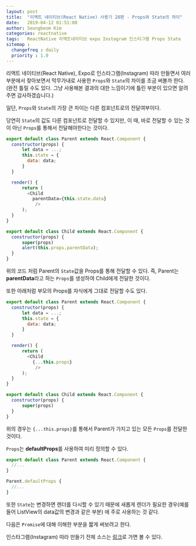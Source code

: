 ```yaml
---
layout: post
title:  "리액트 네이티브(React Native) 사용기 28편 - Props와 State의 차이"
date:   2019-04-12 01:51:00
author: Seungbeom Kim
categories: reactnative
tags:	ReactNative 리액트네이티브 expo Instagram 인스타그램 Props State
sitemap :
  changefreq : daily
  priority : 1.0
---
```


리액트 네이티브(React Native), Expo로 인스타그램(Instagram) 따라 만들면서 여러 부분에서 찾아보면서 막무가내로 사용한 `Props`와 `State`의 차이를 조금 써볼까 한다. (완전 틀릴 수도 있다. 그냥 사용해본 결과의 대한 느낌이기에 틀린 부분이 있으면 알려주면 감사하겠습니다.)

일단, `Props`와 `State`의 가장 큰 차이는 다른 컴포넌트로의 전달여부이다.

당연히 `State`의 값도 다른 컴포넌트로 전달할 수 있지만, 이 때, 바로 전달할 수 있는 것이 아닌 `Props`를 통해서 전달해야한다는 것이다.

```javascript
export default class Parent extends React.Component {
  constructor(props) {
      let data = ...;
      this.state = {
        data: data;
      }
  }

  render() {
      return (
        <Child
          parentData={this.state.data}
           />
      );
  }
}

export default class Child extends React.Component {
  constructor(props) {
      super(props)
      alert(this.props.parentData);
  }
}
```

위의 코드 처럼 Parent의 `State`값을 Props를 통해 전달할 수 있다. 즉, Parent는 **parentData**라고 하는 `Props`를 생성하여 Child에게 전달한 것이다.

또한 아래처럼 부모의 Props를 자식에게 그대로 전달할 수도 있다.

```javascript
export default class Parent extends React.Component {
  constructor(props) {
      let data = ...;
      this.state = {
        data: data;
      }
  }

  render() {
      return (
        <Child
          {...this.props}
           />
      );
  }
}

export default class Child extends React.Component {
  constructor(props) {
      super(props)
  }
}
```
위의 경우는 `{...this.props}`를 통해서 Parent가 가지고 있는 모든 `Props`를 전달한 것이다.

`Props`는 **defaultProps**를 사용하여 미리 정의할 수 있다.

```javascript
export default class Parent extends React.Component {
  //...
}

Parent.defaultProps {
  //...
}
```

또한 `State`는 변경하면 렌더를 다시할 수 있기 때문에 새롭게 렌더가 필요한 경우(예를 들어 ListView의 data값의 변경과 같은 부분) 에 주로 사용하는 것 같다.

다음은 `Promise`에 대해 이해한 부분을 짧게 써보려고 한다.

인스타그램(Instagram) 따라 만들기 전체 소스는 [링크](https://github.com/myksb1223/ReactNative-instagram-example)로 가면 볼 수 있다.
